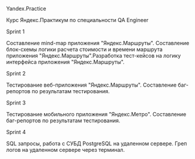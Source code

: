 Yandex.Practice

Курс Яндекс.Практикум по специальности QA Engineer

Sprint 1

Составление mind-map приложения "Яндекс.Маршруты". Составление блок-схемы логики расчета стоимости и времени маршрута приложения "Яндекс.Маршруты".Разработка тест-кейсов на логику интерфейса приложения "Яндекс.Маршруты".

Sprint 2

Тестирование веб-приложения "Яндекс.Маршруты". Составление баг-репортов по результатам тестирования.

Sprint 3

Тестирование мобильного приложения "Яндекс.Метро". Составление баг-репортов по результатам тестирования.

Sprint 4

SQL запросы, работа с СУБД PostgreSQL на удаленном сервере. Греп логов на удаленном сервере через терминал.
